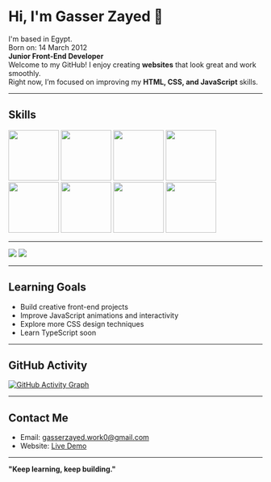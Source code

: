 # Hi, I'm Gasser Zayed 👋
I'm based in Egypt.  
Born on: 14 March 2012  
**Junior Front-End Developer**  
Welcome to my GitHub! I enjoy creating **websites** that look great and work smoothly.  
Right now, I’m focused on improving my **HTML, CSS, and JavaScript** skills.

---

## Skills
<p>
  <img style="width:100px;"  src="https://img.shields.io/badge/HTML5-E34F26?style=for-the-badge&logo=html5&logoColor=white" />
  <img style="width:100px;" src="https://img.shields.io/badge/CSS3-1572B6?style=for-the-badge&logo=css3&logoColor=white" />
  <img style="width:100px;" src="https://img.shields.io/badge/JavaScript-F7DF1E?style=for-the-badge&logo=javascript&logoColor=black" />
  <img style="width:100px;" src="https://img.shields.io/badge/Bootstrap-563D7C?style=for-the-badge&logo=bootstrap&logoColor=white" />
  <br>
  <img style="width:100px;" src="https://img.shields.io/badge/Axios-007FFF?style=for-the-badge&logo=axios&logoColor=white" />
  <img style="width:100px;" src="https://img.shields.io/badge/Vite-646CFF?style=for-the-badge&logo=vite&logoColor=white" />
  <img style="width:100px;" src="https://img.shields.io/badge/GitHub-181717?style=for-the-badge&logo=github&logoColor=white" />
  <img style="width:100px;" src="https://img.shields.io/badge/Git-F05032?style=for-the-badge&logo=git&logoColor=white" />
</p>



---

  <img src="https://github-readme-stats.vercel.app/api/top-langs/?username=gasserdev&layout=compact&theme=dark" />
  <img src="https://img.shields.io/github/followers/gasserdev?style=for-the-badge" /> 
  
---

## Learning Goals
- Build creative front-end projects
- Improve JavaScript animations and interactivity
- Explore more CSS design techniques
- Learn TypeScript soon

---

## GitHub Activity
[![GitHub Activity Graph](https://github-readme-activity-graph.vercel.app/graph?username=gasserdev&theme=tokyo-night)](https://github.com/gasserdev)

---

## Contact Me
- Email: gasserzayed.work0@gmail.com  
- Website: [Live Demo](https://gasserzayed.vercel.app/)

---

**"Keep learning, keep building."**

